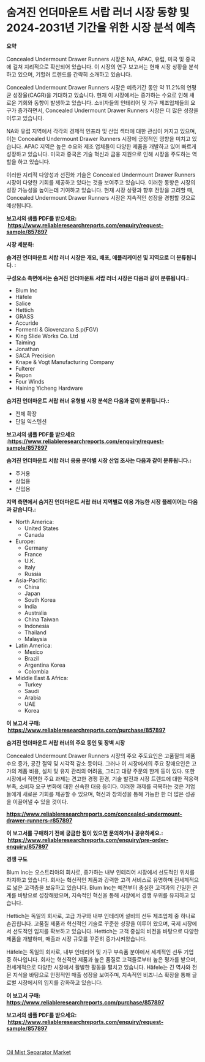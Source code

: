 <p><h1>숨겨진 언더마운트 서랍 러너 시장 동향 및 2024-2031년 기간을 위한 시장 분석 예측</h1></p><p><strong>요약</strong></p>
<p><p>Concealed Undermount Drawer Runners 시장은 NA, APAC, 유럽, 미국 및 중국에 걸쳐 지리적으로 확산되어 있습니다. 이 시장의 연구 보고서는 현재 시장 상황을 분석하고 있으며, 기할러 트렌드를 간략히 소개하고 있습니다.</p><p>Concealed Undermount Drawer Runners 시장은 예측기간 동안 약 11.2%의 연평균 성장율(CAGR)을 기대하고 있습니다. 현재 이 시장에서는 증가하는 수요로 인해 새로운 기회와 동향이 발생하고 있습니다. 소비자들의 인테리어 및 가구 제조업체들의 요구가 증가하면서, Concealed Undermount Drawer Runners 시장은 더 많은 성장을 이루고 있습니다.</p><p>NA와 유럽 지역에서 각각의 경제적 인프라 및 산업 섹터에 대한 관심이 커지고 있으며, 이는 Concealed Undermount Drawer Runners 시장에 긍정적인 영향을 미치고 있습니다. APAC 지역은 높은 수요와 제조 업체들이 다양한 제품을 개발하고 있어 빠르게 성장하고 있습니다. 미국과 중국은 기술 혁신과 금융 지원으로 인해 시장을 주도하는 역할을 하고 있습니다.</p><p>이러한 지리적 다양성과 선진화 기술은 Concealed Undermount Drawer Runners 시장이 다양한 기회를 제공하고 있다는 것을 보여주고 있습니다. 이러한 동향은 시장의 성장 가능성을 높이는데 기여하고 있습니다. 현재 시장 상황과 향후 전망을 고려할 때, Concealed Undermount Drawer Runners 시장은 지속적인 성장을 경험할 것으로 예상됩니다.</p></p>
<p><strong>보고서의 샘플 PDF를 받으세요: &nbsp;<a href="https://www.reliableresearchreports.com/enquiry/request-sample/857897">https://www.reliableresearchreports.com/enquiry/request-sample/857897</a></strong></p>
<p><strong>시장 세분화:</strong></p>
<p><strong> 숨겨진 언더마운트 서랍 러너 시장은 개요, 배포, 애플리케이션 및 지역으로 더 분류됩니다. :</strong></p>
<p><strong>구성요소 측면에서는 숨겨진 언더마운트 서랍 러너 시장은 다음과 같이 분류됩니다.:</strong></p>
<p><ul><li>Blum Inc</li><li>Häfele</li><li>Salice</li><li>Hettich</li><li>GRASS</li><li>Accuride</li><li>Formenti & Giovenzana S.p(FGV)</li><li>King Slide Works Co. Ltd</li><li>Taiming</li><li>Jonathan</li><li>SACA Precision</li><li>Knape & Vogt Manufacturing Company</li><li>Fulterer</li><li>Repon</li><li>Four Winds</li><li>Haining Yicheng Hardware</li></ul></p>
<p><strong> 숨겨진 언더마운트 서랍 러너 유형별 시장 분석은 다음과 같이 분류됩니다.:</strong></p>
<p><ul><li>전체 확장</li><li>단일 익스텐션</li></ul></p>
<p><strong>보고서의 샘플 PDF를 받으세요 :<a href="https://www.reliableresearchreports.com/enquiry/request-sample/857897">https://www.reliableresearchreports.com/enquiry/request-sample/857897</a></strong></p>
<p><strong> 숨겨진 언더마운트 서랍 러너 응용 분야별 시장 산업 조사는 다음과 같이 분류됩니다.:</strong></p>
<p><ul><li>주거용</li><li>상업용</li><li>산업용</li></ul></p>
<p><strong>지역 측면에서 숨겨진 언더마운트 서랍 러너 지역별로 이용 가능한 시장 플레이어는 다음과 같습니다.:</strong></p>
<p><ul>
    <li>
        North America:
        <ul>
            <li>United States</li>
            <li>Canada</li>
        </ul>
    </li>
    <li>
        Europe:
        <ul>
            <li>Germany</li>
            <li>France</li>
            <li>U.K.</li>
            <li>Italy</li>
            <li>Russia</li>
        </ul>
    </li>
    <li>
        Asia-Pacific:
        <ul>
            <li>China</li>
            <li>Japan</li>
            <li>South Korea</li>
            <li>India</li>
            <li>Australia</li>
            <li>China Taiwan</li>
            <li>Indonesia</li>
            <li>Thailand</li>
            <li>Malaysia</li>
        </ul>
    </li>
    <li>
        Latin America:
        <ul>
            <li>Mexico</li>
            <li>Brazil</li>
            <li>Argentina Korea</li>
            <li>Colombia</li>
        </ul>
    </li>
    <li>
        Middle East & Africa:
        <ul>
            <li>Turkey</li>
            <li>Saudi</li>
            <li>Arabia</li>
            <li>UAE</li>
            <li>Korea</li>
        </ul>
    </li>
    </ul></p>
<p><strong>이 보고서 구매: &nbsp;<a href="https://www.reliableresearchreports.com/purchase/857897">https://www.reliableresearchreports.com/purchase/857897</a></strong></p>
<p><strong>숨겨진 언더마운트 서랍 러너의 주요 동인 및 장벽 시장</strong></p>
<p><p>Concealed Undermount Drawer Runners 시장의 주요 주도요인은 고품질의 제품 수요 증가, 공간 절약 및 시각적 감소 등이다. 그러나 이 시장에서의 주요 장애요인은 고가의 제품 비용, 설치 및 유지 관리의 어려움, 그리고 대량 주문의 한계 등이 있다. 또한 시장에서 직면한 주요 과제는 견고한 경쟁 환경, 기술 발전과 시장 트렌드에 대한 적응력 부족, 소비자 요구 변화에 대한 신속한 대응 등이다. 이러한 과제를 극복하는 것은 기업들에게 새로운 기회를 제공할 수 있으며, 혁신과 창의성을 통해 가능한 한 더 많은 성공을 이끌어낼 수 있을 것이다.</p></p>
<p><strong><a href="https://www.reliableresearchreports.com/concealed-undermount-drawer-runners-r857897">https://www.reliableresearchreports.com/concealed-undermount-drawer-runners-r857897</a></strong></p>
<p><strong>이 보고서를 구매하기 전에 궁금한 점이 있으면 문의하거나 공유하세요.: &nbsp;<a href="https://www.reliableresearchreports.com/enquiry/pre-order-enquiry/857897">https://www.reliableresearchreports.com/enquiry/pre-order-enquiry/857897</a></strong></p>
<p><strong>경쟁 구도</strong></p>
<p><p>Blum Inc는 오스트리아의 회사로, 증가하는 내부 인테리어 시장에서 선도적인 위치를 차지하고 있습니다. 회사는 혁신적인 제품과 강력한 고객 서비스로 유명하며 전세계적으로 넓은 고객층을 보유하고 있습니다. Blum Inc는 예전부터 충실한 고객과의 긴밀한 관계를 바탕으로 성장해왔으며, 지속적인 혁신을 통해 시장에서 경쟁 우위를 유지하고 있습니다.</p><p>Hettich는 독일의 회사로, 고급 가구와 내부 인테리어 설비의 선두 제조업체 중 하나로 손꼽힙니다. 고품질 제품과 혁신적인 기술로 꾸준한 성장을 이루어 왔으며, 국제 시장에서 선도적인 입지를 확보하고 있습니다. Hettich는 고객 중심의 비전을 바탕으로 다양한 제품을 개발하며, 매출과 시장 규모를 꾸준히 증가시켜왔습니다.</p><p>Häfele는 독일의 회사로, 내부 인테리어 및 가구 부속품 분야에서 세계적인 선두 기업 중 하나입니다. 회사는 혁신적인 제품과 높은 품질로 고객들로부터 높은 평가를 받으며, 전세계적으로 다양한 시장에서 활발한 활동을 펼치고 있습니다. Häfele는 긴 역사와 전문 지식을 바탕으로 안정적인 매출 성장을 보여주며, 지속적인 비즈니스 확장을 통해 글로벌 시장에서의 입지를 강화하고 있습니다.</p></p>
<p><strong>이 보고서 구매: &nbsp; <a href="https://www.reliableresearchreports.com/purchase/857897">https://www.reliableresearchreports.com/purchase/857897</a></strong></p>
<p><strong>보고서의 샘플 PDF를 받으세요: &nbsp;<a href="https://www.reliableresearchreports.com/enquiry/request-sample/857897">https://www.reliableresearchreports.com/enquiry/request-sample/857897</a></strong><strong></strong></p>
<p>&nbsp;</p>
<p><p><a href="https://github.com/BryceTownsendr/Market-Research-Report-List-4/blob/main/oil-mist-separator-market.md">Oil Mist Separator Market</a></p></p>